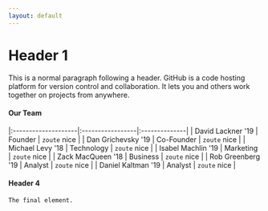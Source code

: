 ```yaml
---
layout: default
---
```


# [](#header-1)Header 1

This is a normal paragraph following a header. GitHub is a code hosting platform for version control and collaboration. It lets you and others work together on projects from anywhere.

#### [](#header-4)Our Team

|:--------------------|:-----------------|:--------------|
| David Lackner  '19  | Founder          | `zoute` nice  |
| Dan Grichevsky '19  | Co-Founder       | `zoute` nice  |
| Michael Levy   '18  | Technology       | `zoute` nice  |
| Isabel Machlin '19  | Marketing        | `zoute` nice  |
| Zack MacQueen  '18  | Business         | `zoute` nice  |
| Rob Greenberg  '19  | Analyst          | `zoute` nice  |
| Daniel Kaltman '19  | Analyst          | `zoute` nice  |

#### [](#header-4)Header 4

```
The final element.
```

